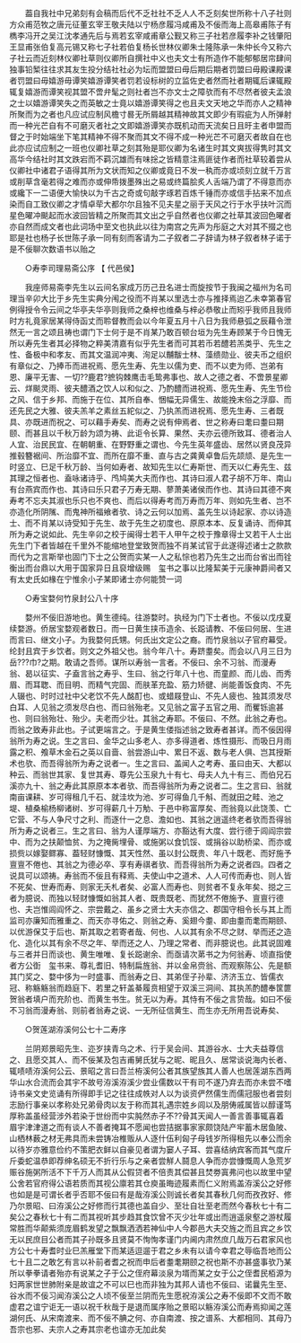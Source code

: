 <!-- { "loadSidebar": true } -->
　　葢自我社中兄弟刻有会稿而后代不乏社社不乏人人不乏刻矣世所称十八子社则方众甫范牧之唐元征董玄宰王敬夫陆以宁杨彦履冯咸甫及不佞而海上高皋甫陈子有檇李冯开之吴江沈孝通先后与焉若玄宰咸甫章公觐又称三子社若彦履李补之钱肇阳王显甫张伯复高元锡又称七子社若伯复杨长世林仪卿朱士隆陈承一朱仲长今又称六子社云而近刻林仪卿社草则仪卿所自撰社中义也夫文士有所造作不能郁郁居帘肆间独事铅椠往往求其友生投分结社社必为坛而盟盟曰毋后期后期者罚盟曰毋殿课殿课者罚盟曰毋嬉游毋谭笑嬉游谭笑者罚若设标树的立监佐史者然而社者期辄后课辄殿辄复嬉游而谭笑视其盟不啻弁髦之则社者岂不亦文士之障欤而有不尽然者彼夫孟浪之士以嬉游谭笑失之而英敏之士竟以嬉游谭笑得之也且夫文天地之华而亦人之精神所聚而为之者也凡应试应制风檐寸晷无所屑越其精神故其文即少有瑕疵为人所弹射而一种光芒自有不可磨灭者社之文即嬉游谭笑亦既机动而天流矣日且旴主者申盟而督之于时始端坐下笔其精神不得不聚而其文不得不成一种光芒不可磨灭者故自在也此亦应试应制之一班也仪卿社草之刻其殆是耶仪卿为名诸生时其文爽拔得隽时其文高华今结社时其文跌宕而不羁沉雄而有味捴之皆精意注焉匪徒作者而社草较着尝从仪卿社中诸君子语得其所为文状而知之仪卿或竟日不发一秇而亦或顷刻立就千万言或削草含毫若得之难而亦或伸帋拨墨殊出之易或终篇脍炙人舌端乃谓了不得意而亦或纔下一二语便大愉快以为千古之奇或句敲字琢若百炼千锤而亦或信手拈来不加点染而自工致仪卿之才情卓荦大都尔尔且独不见夫星之丽于天风之行于水乎扶叶沉而星色曜冲颷起而水波回皆精之所聚而其文出之乎自然者也仪卿之社草其波回色曜者亦自然而成文者也此词场中至文也执此以往为南宫之先声为彤庭之大对其不掇之也耶是社也杨子长世陈子承一同有刻而客请为二子叙者二子辞请为林子叙者林子诺于是不佞聊次数语书以贻之 

　　○寿李司理易斋公序 【 代邑侯】 

　　我座师易斋李先生以云间名家成万历己丑名进士而旋按节于我闽之福州为名司理当辛卯大比于乡先生实典分闱之役而不肖某以里选士亦与推择焉迨乙未幸第春官例得授令令云间之华亭夫华亭则我师之桑梓也维桑与梓必恭敬止而矧乎我师且我师时方礼竟家居某得侍函丈而聆督教而会以今年夏五月十八日为我师悬弧之辰藉令泄然无一言之颂且祷也谓门下士何于是不肖某乃敢百顿台垣为先生寿顾某于今日愧无所以寿先生者其必择物之粹美清嘉有似乎先生者而可其若币若醴若羔类乎、先生之性、备极中和孝友、而其文温润冲夷、洵足以黼黻士林、藻缋勋业、彼夫币之组织有章似之、乃捧币而进祝焉、愿先生寿、先生以儒为吏、而不以吏为师、岂弟有恩、廉平无害、一切??鹿君?摭钩棘鹰击毛鸷弗事也、故人之德之者、不啻景星卿云、烊颷灵雨、彼夫醴酒之饮人以和似之、乃酌醴而进祝焉、愿先生寿、先生节俭之风、信于乡邦、而施于在位、其所自奉、悃幅无异儒生、故能挽末俗之浮靡、而还先民之大雅、彼夫羔羊之素丝五紽似之、乃执羔而进祝焉、愿先生寿、三者既具、亦既进而祝之、可以藉手寿矣、而寿之说有伸焉者、世之称寿曰耄曰耋曰期颐、而甚且以千秋万龄为颂为祷、此讵令长算、果然、夫亦云德所致耳、德者治人人宜、治民民宜、在朝朝重、在野野重之谓也、今先生英年盛齿、居然以贤良茂异推毂簪裾间、所治靡不宜、而所在靡不重、直与古之龚黄卓鲁后先颉颃、是先生一时竖立、巳足千秋万龄、当何如寿者、故知先生以仁寿斯世、而天以仁寿先生、兹其理之恒者也、盍咏诸诗乎、鸤鸠美大夫而作也、其诗曰淑人君子胡不万年、南山有台燕宾而作也、其诗曰乐只君子万寿无期、蓼萧美诸侯而作也、其诗曰其德不爽寿考不忘夫其淑也乐只也不爽也、而后以得寿考而万寿而万年、则如先生者、岂不亦造化所阴隲、而鬼神所福飨者欤、诗之云何以加焉、盖先生以诗起家、亦以诗造士、而不肖某以诗受知于先生、故于先生之初度也、原原本本、反复诵诗、而伸其所为寿之说如此、先生辛卯之校于闽得士若干人甲午之校于豫章得士又若干人士出先生门下者皆越在千里外不能缩地登堂致贺而独不肖某试官于此遂得述诸士之款款而代为之言斯举也固门下士之公贺而实某一人之私悰也若乃先生之出而台省出而铨衡出而台鼎以大用于国家异日且裒增级赐　玺书之事以比隆絜美于元康神爵间者又有太史氏如椽在宁惟余小子某即诸士亦何能赞一词 

　　○寿宝婺何竹泉封公八十序 

　　婺州不佞旧游地也。黄生德纯。往游婺时。执经为门下士者也。不佞以戊戌夏续婺游。侨居宝婺观者数日。而一日黄生挟币造余、长跽请教、不佞曰何居、生进而言曰、继文小子。为我婺何氏甥。何氏出文定公之裔。而竹泉翁以子官府幕受。纶封且宾于乡饮者。则文之外祖父也。翁今年八十。寿跻耋矣。而会以八月三日为岳???巾?之期。敢请之吾师。谋所以寿翁一言者。不佞曰、余不习翁、而漫寿翁、曷以征实、子盍言翁之寿乎、生曰、翁之行年八十也、而童颜、而儿齿、而秀眉、而耳聦、而目明、而精气完固、而肤革充盈、筋力矫徤、尚能善饭食肉、不先人辍也、时时过社中父老饮不先人酩酊也、或蜡屐登山、不先人疲也、独其须发尽白耳、人见翁之须发尽白也、而曰翁殆老。又见翁之富子五官之用、而矍铄逾甚也、则曰翁殆壮、殆少。夫老而少壮。其翁之寿耶。不佞曰、不然。此翁之寿也。而翁之致寿非此也。子试更端言之。于是黄生偻指述翁之致寿者甚详。而不佞因得翁所为寿之说。生之言曰、金华之山多老人、亦多得道者、炼性摄形、而吸日月雨露之积、飧草木金石之英以自啬、翁尝游山中、累日不返、数与老人俱、岂其授斯术也欤、而吾得翁所为寿之说者一。生之言曰、盖闻人之考寿、虽曰由天、大都以种云、而翁世其家、复世其寿、尊先公玉泉九十有七、母夫人九十有三、而伯兄石溪亦九十、翁之寿此其原原本本者欤、而吾得翁所为寿之说者二。生之言曰、翁就南亩课耕、岁可得租几千石、就洼坎为池、岁可得鱼几千斛、而就田之畦、池之堤、植桑榆杨柳诸树、岁可得薪几十万觔、于邑中称富厚矣、而翁竟以此饶羡、亡它营、不与人争尺寸之利、而逐什一之息、澹如也、其翁之逍遥终老者欤而吾得翁所为寿之说者三。生之言曰、翁为人谨厚端方、亦豁达有大度、尝行德于闾阎宗尝中、而为之扶颠恤贫、为之掩胔埋骨、或施粥以食饥馁、或捐谷以助桥梁、而亦或损赀以嫁娶鳏寡、葢轻财慷慨、其天性然、虽以封公既贵、年八十既老、而好施予亶亶不倦也、其翁之为德必卒、享有寿祺者欤、而吾得翁所为寿之说者四。四者之说具可以颂祷。寿翁而不佞且有释焉、夫使山中之道术、人人可传而寿也、则人皆不死矣、世寿而寿、则家无夭札者矣、必富人而寿也、则贫者不复永年矣、搃之三者为臆说、而独以轻财慷慨如翁其人者、既贵既老、而犹然不倦施予、亶亶行德也、夫岂惟闾阎怀之、宗尝戴之、虽乡之贤士大夫亦信之、郡国守相令长与其上而监司亦廉知而雅重之、而天亦寻佑之、则翁之寿、奚翅今耋、即由耋而耄而期颐、以优游保艾于后也、斯其取之若寄者哉、何也、人以其有余不尽之财、举而还之造化、造化以其有余不尽之年、举而还之人、乃理之常者、而非臆说也。此其说固难与三者并日而谈也、黄生唯唯、复长跽谢余、而亟请次苐书之为何翁寿、顷直指使者方公衘　玺书来、尊礼耆旧、特制扁旌翁、并以金帛赍翁、而观察陈公、先是额其门奖之、婺中侈为一时盛事、而翁寿之日、其弟侄子孙辈、济济玉立、皆儒衣冠、称觞觞翁而趋庭下、若里之轩盖綦履贲相望于双溪三洞间、其执羔酌醴奉筐篚贺翁者填户而充阶也、而黄生书生。贫无以为寿。其恃有不佞之言贽哉。如曰不佞不习翁而漫寿翁、则前者翁寿之说、一无所征信黄生、而生亦无所用吾说寿矣、 

　　○贺莲湖洊溪何公七十二寿序 

　　兰阴郑景昭先生、迩岁挟青乌之术、行于吴会间、其游谷水、士大夫益尊信之、且愿交其人、而不佞某及包吉甫舅氏犹与之昵、昵且久、居常谈说海内长者、辄啧啧洊溪何公云、景昭之言曰吾兰栫溪何公者其族望族其人善人也居莲湖东西两华山水合流而会其宇不故号洊溪洊溪少尝业儒数以干有司不遂乃弃去而亦未尝不嗜诗书亲文史览诵有所得即手记之往往成帙对人以为谈资俨然儒生而儒冠服也者尝刻志励行事亲以孝称处兄弟骨肉以友于称而其礼遇宗姓乡闾以及朋俦戚属皆以醇谨笃厚称盖虽经营涉外若染于世纷而中实肫然赤子不??骨其天闻人一善言善事辄喜着眉宇津津道之而有谈人不善者掩耳不愿闻也尝拮据事家家颇饶陆产牢蓄木居鱼陂、山栖林薮之材无弗具而未尝铸冶椎贩从人逐什伍利匈子母钱岁所得租先以奉公而余以待岁亦雅意俭约不策肥衣鲜以自豪见者谓为窭人子耳、尝喜结纳宾客而其气度斤斤委蛇温恭即荐绅名硕无不折行乐与之亲者尝觧人鬪息人争而亦尝慷慨周人急荒岁赈谷施粥所活不下千万人而其从公假贷者不倍责其偿甚且焚劵寘弗问也以故里中望公舍若官府得公语若质而其视公廪若其仓庾虽晦迹履素而仁义附焉盖洊溪公之好修也如是是可谓长者乎否耶不佞曰有是哉洊溪公则诚长者矣其春秋几何而孜孜好、修乃尔景昭、曰洊溪公之好修而行其德也盖自少、至壮自壮至老而然今春秋七十有二矣公之春秋七十有二而其视听其步趋其食饮曾不灭少壮年或出而逍遥泉壑之游杖履常胜而华颠紫须庞眉鹤发望之飘飘洒洒若神仙中人今郡邑大夫交旌之而且宾之乡饮无以民庶目公者而其子孙既多且贤莫不恂恂孝谨门内阃内肃然庶几哉万石君家风也方公七十寿耆时业巳羔雁堂下而某适逗遛于君之乡未有以请今幸君之辱临吾地而公七十且二之敢乞有言以补前者耆之祝而申后者耋耄期颐之祝也斯不亦甚盛事欤乃某所以拳拳请者殆亦有说某之子于公之侄府幕淡泉为壻而某之女于公之侄耆民栢源为妇两家世世肺附亲是故谊之不可以巳也而非独为其邦人请也不佞曰、诺曩先生至、谷水而不佞习闻洊溪公之人顷不佞至兰阴而先生愿祝洊溪公之寿不佞即不文而不敢虚君之谊宁讵无一语以祝千秋哉于是退而属序贻之景昭以觞洊溪公而寿焉抑闻之莲湖何氏、从宋南渡来、而不佞不腆之何、亦自南渡、按之谱系、大都相同、其母乃吾宗也邪、夫宗人之寿其宗老也谊亦无加此矣 

